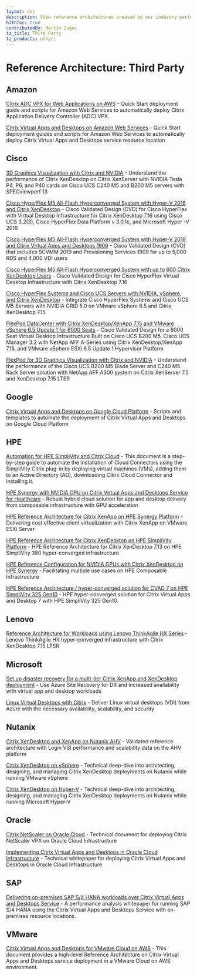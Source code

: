 ```yaml
---
layout: doc
description: View reference architectures created by our industry partners on joint technical solutions.
h3InToc: true
contributedBy: Martin Zugec
tz_title: Third Party
tz_products: other;
---
```

# Reference Architecture: Third Party

## Amazon

[Citrix ADC VPX for Web Applications on AWS](https://aws.amazon.com/quickstart/architecture/citrix-adc-vpx/) – Quick Start deployment guide and scripts for Amazon Web Services to automatically deploy Citrix Application Delivery Controller (ADC) VPX.

[Citrix Virtual Apps and Desktops on Amazon Web Services](https://aws.amazon.com/quickstart/architecture/citrix-virtual-apps/) - Quick Start deployment guides and scripts for Amazon Web Services to automatically deploy Citrix Virtual Apps and Desktops service resource location

## Cisco

[3D Graphics Visualization with Citrix and NVIDIA](https://www.cisco.com/c/dam/en/us/products/collateral/servers-unified-computing/ucs-c-series-rack-servers/whitepaper-c11-741586.pdf) - Understand the performance of Citrix XenDesktop on Citrix XenServer with NVIDIA Tesla P4, P6, and P40 cards on Cisco UCS C240 M5 and B200 M5 servers with SPECviewperf 13

[Cisco HyperFlex M5 All-Flash Hyperconverged System with Hyper-V 2016 and Citrix XenDesktop](https://www.cisco.com/c/en/us/td/docs/unified_computing/ucs/UCS_CVDs/hx301c_vdi_hyperv_xd716.html) - Cisco Validated Design (CVD) for Cisco HyperFlex with Virtual Desktop Infrastructure for Citrix XenDesktop 7.16 using Cisco UCS 3.2(3), Cisco HyperFlex Data Platform v 3.0.1c, and Microsoft Hyper -V 2016

[Cisco HyperFlex M5 All-Flash Hyperconverged System with Hyper-V 2019 and Citrix Virtual Apps and Desktops 1909](https://www.cisco.com/c/en/us/td/docs/unified_computing/ucs/UCS_CVDs/hx_af_hyper_v_2019_citrix_4_1b.html) - Cisco Validated Design (CVD) that includes SCVMM 2019 and Provisioning Services 1909 for up to 5,000 RDS and 4,000 VDI users

[Cisco HyperFlex M5 All-Flash Hyperconverged System with up to 600 Citrix XenDesktop Users](https://www.cisco.com/c/en/us/td/docs/unified_computing/ucs/UCS_CVDs/hx26_vdi_600seat_citrix.html) - Cisco Validated Design for Cisco HyperFlex Virtual Desktop Infrastructure with Citrix XenDesktop 7.16

[Cisco HyperFlex Systems and Cisco UCS Servers with NVIDIA, vSphere, and Citrix XenDesktop](https://www.cisco.com/c/dam/en/us/products/collateral/hyperconverged-infrastructure/hyperflex-hx-series/whitepaper-c11-740243.pdf) - Integrate Cisco HyperFlex Systems and Cisco UCS M5 Servers with NVIDIA GRID 5.0 on VMware vSphere 6.5 and Citrix XenDesktop 7.15

[FlexPod DataCenter with Citrix XenDesktop/XenApp 7.15 and VMware vSphere 6.5 Update 1 for 6000 Seats](https://www.cisco.com/c/en/us/td/docs/unified_computing/ucs/UCS_CVDs/cisco_ucs_xd715esxi65u1_flexpod.html) - Cisco Validated Design for a 6000 Seat Virtual Desktop Infrastructure Built on Cisco UCS B200 M5, Cisco UCS Manager 3.2 with NetApp AFF A-Series using Citrix XenDesktop/XenApp 7.15, and VMware vSphere ESXi 6.5 Update 1 Hypervisor Platform

[FlexPod for 3D Graphics Visualization with Citrix and NVIDIA](https://www.cisco.com/c/dam/en/us/products/collateral/servers-unified-computing/ucs-c-series-rack-servers/whitepaper-c11-741599.pdf) - Understand the performance of the Cisco UCS B200 M5 Blade Server and C240 M5 Rack Server solution with NetApp AFF A300 system on Citrix XenServer 7.5 and XenDesktop 7.15 LTSR

## Google

[Citrix Virtual Apps and Desktops on Google Cloud Platform](https://github.com/GoogleCloudPlatform/citrix-on-gcp) - Scripts and templates to automate the deployment of Citrix Virtual Apps and Desktops on Google Cloud Platform

## HPE

[Automation for HPE SimpliVity and Citrix Cloud](https://citrixready.citrix.com/content/dam/ready/partners/he/hewlett-packard-enterprise/automation-for-hpe-simplivity-and-citrix-cloud/solution-brief-brochures.pdf) - This document is a step-by-step guide to automate the installation of Cloud Connectors using the SimpliVity Citrix plug-in by deploying virtual machines (VMs), adding them to an Active Directory (AD), downloading Citrix Cloud Connector and installing it.

[HPE Synergy with NVIDIA GPU on Citrix Virtual Apps and Desktops Service for Healthcare](https://h20195.www2.hpe.com/V2/GetDocument.aspx?docname=a50001404enw) - Robust hybrid cloud solution for app and desktop delivery from composable infrastructure with GPU acceleration

[HPE Reference Architecture for Citrix XenApp on HPE Synergy Platform](https://h20195.www2.hpe.com/v2/getdocument.aspx?docname=a00049199enw) - Delivering cost effective client virtualization with Citrix XenApp on VMware ESXi Server

[HPE Reference Architecture for Citrix XenDesktop on HPE SimpliVity Platform](https://h20195.www2.hpe.com/v2/getdocument.aspx?docname=a00016054enw) - HPE Reference Architecture for Citrix XenDesktop 7.13 on HPE SimpliVity 380 hyper-converged infrastructure

[HPE Reference Configuration for NVIDIA GPUs with Citrix XenDesktop on HPE Synergy](https://h20195.www2.hpe.com/V2/GetPDF.aspx/a00009296enw.pdf) - Facilitating multiple use cases on HPE Composable Infrastructure

[HPE Reference Architecture / hyper-converged solution for CVAD 7 on HPE SimpliVity 325 Gen10](https://h20195.www2.hpe.com/V2/GetDocument.aspx?docname=a50003875enw) - HPE hyper-converged solution for Citrix Virtual Apps and Desktop 7 with HPE SimpliVity 325 Gen10.

## Lenovo

[Reference Architecture for Workloads using Lenovo ThinkAgile HX Series](https://lenovopress.com/lp0665-reference-architecture-thinkagile-hx-series) - Lenovo ThinkAgile HX hyper-converged infrastructure with Citrix XenDesktop 7.15 LTSR

## Microsoft

[Set up disaster recovery for a multi-tier Citrix XenApp and XenDesktop deployment](https://docs.microsoft.com/en-us/azure/site-recovery/site-recovery-citrix-xenapp-and-xendesktop) - Use Azure Site Recovery for DR and increased availability with virtual app and desktop workloads

[Linux Virtual Desktops with Citrix](https://docs.microsoft.com/en-us/azure/architecture/example-scenario/infrastructure/linux-vdi-citrix) - Deliver Linux virtual desktops (VDI) from Azure with the necessary availability, scalability, and security

## Nutanix

[Citrix XenDesktop and XenApp on Nutanix AHV](https://www.nutanix.com/go/login-vsi-citrix-xendesktop-and-xenapp-running-on-nutanix-ahv.php) - Validated reference architecture with Login VSI performance and scalability data on the AHV platform

[Citrix XenDesktop on vSphere](https://www.nutanix.com/go/citrix-xendesktop-vsphere.php) - Technical deep-dive into architecting, designing, and managing Citrix XenDesktop deployments on Nutanix while running VMware vSphere

[Citrix XenDesktop on Hyper-V](https://www.nutanix.com/go/citrix-xendesktop-hyper-v.php) - Technical deep-dive into architecting, designing, and managing Citrix XenDesktop deployments on Nutanix while running Microsoft Hyper-V

## Oracle

[Citrix NetScaler on Oracle Cloud](https://cloudmarketplace.oracle.com/marketplace/content?contentId=38906949) - Technical document for deploying Citrix NetScaler VPX on Oracle Cloud Infrastructure

[Implementing Citrix Virtual Apps and Desktops in Oracle Cloud Infrastructure](https://docs.cloud.oracle.com/iaas/Content/Resources/Assets/whitepapers/implement-citrix-virtual-apps-and-desktops-in-oci.pdf) - Technical whitepaper for deploying Citrix Virtual Apps and Desktops in Oracle Cloud Infrastructure

## SAP

[Delivering on-premises SAP S/4 HANA workloads over Citrix Virtual Apps and Desktops Service](https://www.sap.com/documents/2019/10/86a6de6a-6b7d-0010-87a3-c30de2ffd8ff.html) - A performance analysis whitepaper for running SAP S/4 HANA using the Citrix Virtual Apps and Desktops Service with on-premises resource locations.

## VMware

[Citrix Virtual Apps and Desktops for VMware Cloud on AWS](https://assets.contentstack.io/v3/assets/blt58b49a8a0e43b5ff/blt577e4a7c31386be6/5db9c38689fb926b491efefb/Citrix_CVAD_Solution_Architecture.pdf) - This document provides a high-level Reference Architecture on Citrix Virtual Apps and Desktops service deployment in a VMware Cloud on AWS environment.
